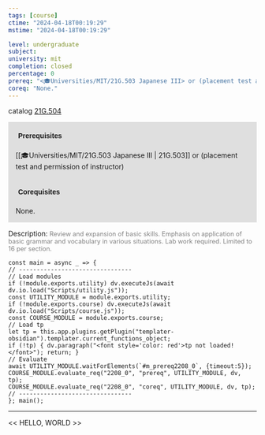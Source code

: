 ```yaml
---
tags: [course]
ctime: "2024-04-18T00:19:29"
mstime: "2024-04-18T00:19:29"

level: undergraduate
subject: 
university: mit
completion: closed
percentage: 0
prereq: "<🎓Universities/MIT/21G.503 Japanese III> or (placement test and permission of instructor)"
coreq: "None."
---
```


catalog [21G.504](http://student.mit.edu/catalog/m21Gf.html#21G.504)

<span style="display: block; padding: 15px; background-color: rgb(100, 100, 100, 0.2);"><font id="m_prereq2208_0" style="display: block; font-family: Arial, sans-serif; font-weight: bold; padding: 5px">Prerequisites</font><br><span id="prereq2208_0">[[🎓Universities/MIT/21G.503 Japanese III | 21G.503]] or (placement test and permission of instructor)</span></span>
<span style="display: block; padding: 15px; background-color: rgb(100, 100, 100, 0.2);"><font id="m_coreq2208_0" style="display: block; font-family: Arial, sans-serif; font-weight: bold; padding: 5px">Corequisites</font><br><span id="coreq2208_0">None.</span></span>

<font style="">Description:</font>
<font style="color: grey; font-size: 0.8rem;">Review and expansion of basic skills. Emphasis on application of basic grammar and vocabulary in various situations. Lab work required. Limited to 16 per section.</font>

```dataviewjs
const main = async _ => {
// --------------------------------
// Load modules
if (!module.exports.utility) dv.executeJs(await dv.io.load("Scripts/utility.js"));
const UTILITY_MODULE = module.exports.utility;
if (!module.exports.course) dv.executeJs(await dv.io.load("Scripts/course.js"));
const COURSE_MODULE = module.exports.course;
// Load tp
let tp = this.app.plugins.getPlugin("templater-obsidian").templater.current_functions_object;
if (!tp) { dv.paragraph("<font style='color: red'>tp not loaded!</font>"); return; }
// Evaluate
await UTILITY_MODULE.waitForElements(`#m_prereq2208_0`, {timeout:5});
COURSE_MODULE.evaluate_req("2208_0", "prereq", UTILITY_MODULE, dv, tp);
COURSE_MODULE.evaluate_req("2208_0", "coreq", UTILITY_MODULE, dv, tp);
// --------------------------------
}; main();
```

---

<< HELLO, WORLD >>
